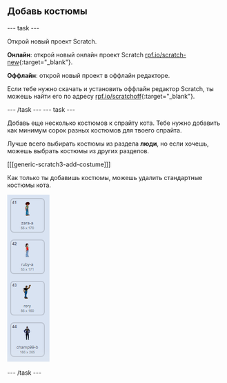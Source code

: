 ## Добавь костюмы

--- task ---

Открой новый проект Scratch.

**Онлайн**: открой новый онлайн проект Scratch [rpf.io/scratch-new](http://rpf.io/scratch-new){:target="_blank"}.

**Оффлайн**: открой новый проект в оффлайн редакторе.

Если тебе нужно скачать и установить оффлайн редактор Scratch, ты можешь найти его по адресу [rpf.io/scratchoff](http://rpf.io/scratchoff){:target="_blank"}.

--- /task --- --- task ---

Добавь еще несколько костюмов к спрайту кота. Тебе нужно добавить как минимум сорок разных костюмов для твоего спрайта.

Лучше всего выбирать костюмы из раздела **люди**, но если хочешь, можешь выбрать костюмы из других разделов.

[[[generic-scratch3-add-costume]]]

Как только ты добавишь костюмы, можешь удалить стандартные костюмы кота.

![костюмы](images/costumes.png)

--- /task ---